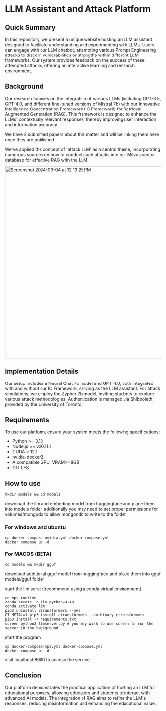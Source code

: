 
# LLM Assistant and Attack Platform

## Quick Summary

In this repository, we present a unique website hosting an LLM assistant designed to facilitate understanding and experimenting with LLMs. Users can engage with our LLM chatbot, attempting various Prompt Engineering attacks to discern vulnerabilities or strengths within different LLM frameworks. Our system provides feedback on the success of these attempted attacks, offering an interactive learning and research environment.

## Background

Our research focuses on the integration of various LLMs (including GPT-3.5, GPT-4.0, and different fine-tuned versions of Mistral 7b) with our Innovative Intelligence Concentration Framework (IC Framework) for Retrieval Augmented Generation (RAG). This framework is designed to enhance the LLMs' contextually relevant responses, thereby improving user interaction and information accuracy.

We have 2 submitted papers about this matter and will be linking them here once they are published

We've applied the concept of 'attack LLM' as a central theme, incorporating numerous sources on how to conduct such attacks into our Milvus vector database for effective RAG with the LLM. 


<img width="619" alt="Screenshot 2024-03-04 at 12 13 25 PM" src="https://github.com/GrandRecs/ic_agent/assets/66585292/4cd7fcc0-5e80-4625-8fd1-8e84827e26b6">


## Implementation Details

Our setup includes a Neural Chat 7b model and GPT-4.0, both integrated with and without our IC Framework, serving as the LLM assistant. For attack simulations, we employ the Zypher 7b model, inviting students to explore various attack methodologies. Authentication is managed via Shibboleth, provided by the University of Toronto.

## Requirements

To use our platform, ensure your system meets the following specifications:

- Python >= 3.10
- Node.js == v20.11.1
- CUDA > 12.1
- nvidia-docker2
- A compatible GPU, VRAM>=8GB
- GIT LFS

## How to use

```
mkdir models && cd models
```
download the llm and embeding model from huggingface and place them into models folder,
additionally you may need to set proper permissions for volumes/mongodb to allow mongondb to write to the folder


### For windows and ubuntu
```
cp docker-compose-nvidia.yml docker-compose.yml
docker compose up -d
```

### For MACOS (BETA)
```
cd models && mkdir gguf
```
download additional gguf model from huggingface and place them into gguf models/gguf folder

start the llm server(recommend using a conda virtual environment)
```
cd mps_runtime
conda create -n llm python=3.10
conda activate llm
pip3 uninstall ctransformers --yes
CT_METAL=1 pip3 install ctransformers --no-binary ctransformers
pip3 install -r requirements.txt
screen python3 llmserver.py # you may wish to use screen to run the server in the background
```

start the program
```
cp docker-compose-mps.yml docker-compose.yml
docker compose up -d
```

visit localhost:8080 to access the service

## Conclusion

Our platform demonstrates the practical application of hosting an LLM for educational purposes, allowing educators and students to interact with advanced AI models. The integration of RAG aims to refine the LLM's responses, reducing misinformation and enhancing the educational value.

